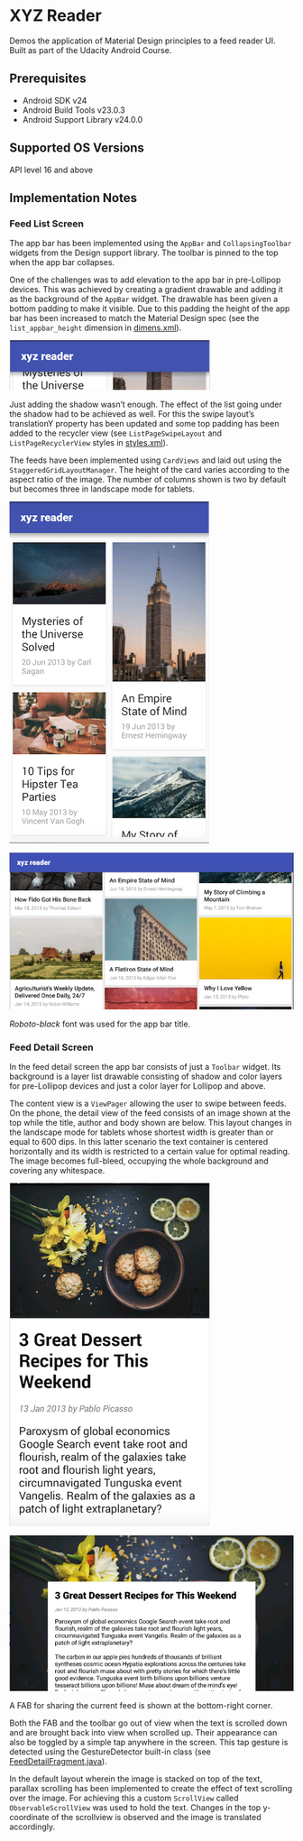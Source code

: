 # XYZ Reader
Demos the application of Material Design principles to a feed reader UI. Built as part of the Udacity Android Course.

## Prerequisites
- Android SDK v24
- Android Build Tools v23.0.3
- Android Support Library v24.0.0

## Supported OS Versions
API level 16 and above

## Implementation Notes

### Feed List Screen
The app bar has been implemented using the `AppBar` and `CollapsingToolbar` widgets from the Design support library. The toolbar is pinned to the top when the app bar collapses. 

One of the challenges was to add elevation to the app bar in pre-Lollipop devices. This was achieved by creating a gradient drawable and adding it as the background of the `AppBar` widget. The drawable has been given a bottom padding to make it visible. Due to this padding the height of the app bar has been increased to match the Material Design spec (see the `list_appbar_height` dimension in [dimens.xml](XYZReader/src/main/res/values/dimens.xml)).

![App Bar shadow for pre-Lollipop devices](/screenshots/listpage-appbar-shadow.png)

Just adding the shadow wasn’t enough. The effect of the list going under the shadow had to be achieved as well. For this the swipe layout’s translationY property has been updated and some top padding has been added to the recycler view (see `ListPageSwipeLayout` and `ListPageRecyclerView`  styles in [styles.xml](XYZReader/src/main/res/values/styles.xml)).

The feeds have been implemented using `CardViews` and laid out using the `StaggeredGridLayoutManager`. The height of the card varies according to the aspect ratio of the image. The number of columns shown is two by default but becomes three in landscape mode for tablets.

![Card grid on phone](/screenshots/listpage-phone.png)

![Card grid on tablet in landscape mode](/screenshots/listpage-tablet-landscape.png)

*Roboto-black* font was used for the app bar title.

### Feed Detail Screen
In the feed detail screen the app bar consists of just a `Toolbar` widget. Its background is a layer list drawable consisting of shadow and color layers for pre-Lollipop devices and just a color layer for Lollipop and above.

The content view is a `ViewPager` allowing the user to swipe between feeds. On the phone, the detail view of the feed consists of an image shown at the top while the title, author and body shown are below. This layout changes in the landscape mode for tablets whose shortest width is greater than or equal to 600 dips. In this latter scenario the text container is centered horizontally and its width is restricted to a certain value for optimal reading. The image becomes full-bleed, occupying the whole background and covering any whitespace.

![Detail page on phone](/screenshots/detailpage-phone.png)

![Detail page on tablet](/screenshots/detailpage-tablet-landscape.png)

A FAB for sharing the current feed is shown at the bottom-right corner.

Both the FAB and the toolbar go out of view when the text is scrolled down and are brought back into view when scrolled up. Their appearance can also be toggled by a simple tap anywhere in the screen. This tap gesture is detected using the GestureDetector built-in class (see [FeedDetailFragment.java](XYZReader/src/main/java/com/example/xyzreader/ui/FeedDetailFragment.java)).

In the default layout wherein the image is stacked on top of the text, parallax scrolling has been implemented to create the effect of text scrolling over the image. For achieving this a custom `ScrollView` called `ObservableScrollView` was used to hold the text. Changes in the top y-coordinate of the scrollview is observed and the image is translated accordingly.
